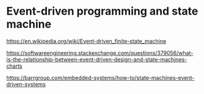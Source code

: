 # Event-driven programming and state machine
https://en.wikipedia.org/wiki/Event-driven_finite-state_machine

https://softwareengineering.stackexchange.com/questions/379056/what-is-the-relationship-between-event-driven-design-and-state-machines-charts

https://barrgroup.com/embedded-systems/how-to/state-machines-event-driven-systems
